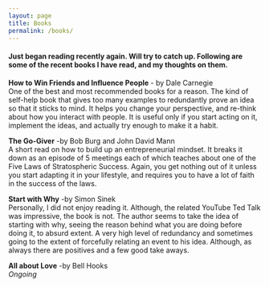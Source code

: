 ```yaml
---
layout: page
title: Books
permalink: /books/
---
```

#### Just began reading recently again. Will try to catch up. Following are some of the recent books I have read, and my thoughts on them.

**How to Win Friends and Influence People** - by Dale Carnegie    
One of the best and most recommended books for a reason. The kind of self-help book that gives too many examples to redundantly prove an idea so that it sticks to mind. It helps you change your perspective, and re-think about how you interact with people. It is useful only if you start acting on it, implement the ideas, and actually try enough to make it a habit. 

**The Go-Giver** -by Bob Burg and John David Mann  
A short read on how to build up an entrepreneurial mindset. It breaks it down as an episode of 5 meetings each of which teaches about one of the Five Laws of Stratospheric Success. Again, you get nothing out of it unless you start adapting it in your lifestyle, and requires you to have a lot of faith in the success of the laws.   

**Start with Why** -by Simon Sinek  
Personally, I did not enjoy reading it. Although, the related YouTube Ted Talk was impressive, the book is not. The author seems to take the idea of starting with why, seeing the reason behind what you are doing before doing it, to absurd extent. A very high level of redundancy and sometimes going to the extent of forcefully relating an event to his idea. Although, as always there are positives and a few good take aways.  

**All about Love** -by Bell Hooks  
_Ongoing_